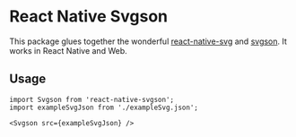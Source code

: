 # React Native Svgson

This package glues together the wonderful [react-native-svg](https://github.com/react-native-community/react-native-svg) and [svgson](https://github.com/elrumordelaluz/svgson). It works in React Native and Web.

## Usage

```
import Svgson from 'react-native-svgson';
import exampleSvgJson from './exampleSvg.json';
```

```
<Svgson src={exampleSvgJson} />
```
